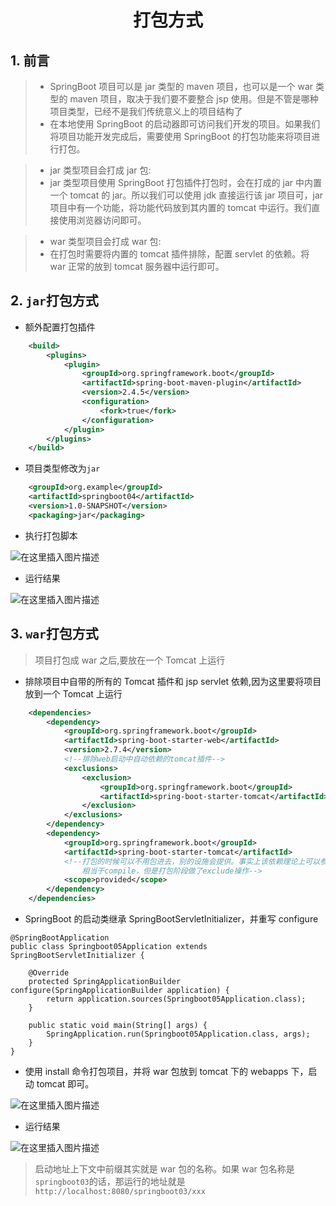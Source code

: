 <h1 align = "center">打包方式</h1>

## 1. 前言

> - SpringBoot 项目可以是 jar 类型的 maven 项目，也可以是一个 war 类型的 maven 项目，取决于我们要不要整合 jsp 使用。但是不管是哪种项目类型，已经不是我们传统意义上的项目结构了
> - 在本地使用 SpringBoot 的启动器即可访问我们开发的项目。如果我们将项目功能开发完成后，需要使用 SpringBoot 的打包功能来将项目进行打包。

> - jar 类型项目会打成 jar 包:
> - jar 类型项目使用 SpringBoot 打包插件打包时，会在打成的 jar 中内置一个 tomcat 的 jar。所以我们可以使用 jdk 直接运行该 jar 项目可，jar 项目中有一个功能，将功能代码放到其内置的 tomcat 中运行。我们直接使用浏览器访问即可。

> - war 类型项目会打成 war 包:
> - 在打包时需要将内置的 tomcat 插件排除，配置 servlet 的依赖。将 war 正常的放到 tomcat 服务器中运行即可。

## 2. `jar`打包方式

- 额外配置打包插件

```xml
    <build>
        <plugins>
            <plugin>
                <groupId>org.springframework.boot</groupId>
                <artifactId>spring-boot-maven-plugin</artifactId>
                <version>2.4.5</version>
                <configuration>
                    <fork>true</fork>
                </configuration>
            </plugin>
        </plugins>
    </build>
```

- 项目类型修改为`jar`

```xml
    <groupId>org.example</groupId>
    <artifactId>springboot04</artifactId>
    <version>1.0-SNAPSHOT</version>
    <packaging>jar</packaging>
```

- 执行打包脚本

![在这里插入图片描述](https://img-blog.csdnimg.cn/3c13f0f06c104614b7fac6726dce3425.png)

- 运行结果

![在这里插入图片描述](https://img-blog.csdnimg.cn/02eb8c8132bb4eb4b5595b03c608300d.png)

## 3. `war`打包方式

> 项目打包成 war 之后,要放在一个 Tomcat 上运行

- 排除项目中自带的所有的 Tomcat 插件和 jsp servlet 依赖,因为这里要将项目放到一个 Tomcat 上运行

```xml
    <dependencies>
        <dependency>
            <groupId>org.springframework.boot</groupId>
            <artifactId>spring-boot-starter-web</artifactId>
            <version>2.7.4</version>
            <!--排除web启动中自动依赖的tomcat插件-->
            <exclusions>
                <exclusion>
                    <groupId>org.springframework.boot</groupId>
                    <artifactId>spring-boot-starter-tomcat</artifactId>
                </exclusion>
            </exclusions>
        </dependency>
        <dependency>
            <groupId>org.springframework.boot</groupId>
            <artifactId>spring-boot-starter-tomcat</artifactId>
            <!--打包的时候可以不用包进去，别的设施会提供。事实上该依赖理论上可以参与编译，测试，运行等周期。
                相当于compile，但是打包阶段做了exclude操作-->
            <scope>provided</scope>
        </dependency>
    </dependencies>
```

- SpringBoot 的启动类继承 SpringBootServletInitializer，并重写 configure

```shell
@SpringBootApplication
public class Springboot05Application extends SpringBootServletInitializer {

    @Override
    protected SpringApplicationBuilder configure(SpringApplicationBuilder application) {
        return application.sources(Springboot05Application.class);
    }

    public static void main(String[] args) {
        SpringApplication.run(Springboot05Application.class, args);
    }
}
```

- 使用 install 命令打包项目，并将 war 包放到 tomcat 下的 webapps 下，启动 tomcat 即可。

![在这里插入图片描述](https://img-blog.csdnimg.cn/c22177a69246464da9e6f3b7a62cf2d7.png)

- 运行结果

![在这里插入图片描述](https://img-blog.csdnimg.cn/9ec9301b496d46f08376c15fcd2ea1f7.png)

> 启动地址上下文中前缀其实就是 war 包的名称。如果 war 包名称是`springboot03`的话，那运行的地址就是`http://localhost:8080/springboot03/xxx`
